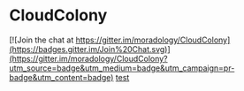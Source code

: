 # CloudColony

[![Join the chat at https://gitter.im/moradology/CloudColony](https://badges.gitter.im/Join%20Chat.svg)](https://gitter.im/moradology/CloudColony?utm_source=badge&utm_medium=badge&utm_campaign=pr-badge&utm_content=badge)
[test](deploy/)
